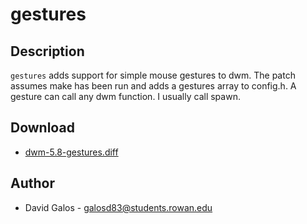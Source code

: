 gestures
========

Description
-----------
`gestures` adds support for simple mouse gestures to dwm. The patch assumes make has been run
and adds a gestures array to config.h. A gesture can call any dwm function. I usually call spawn.

Download
--------
* [dwm-5.8-gestures.diff](dwm-5.8-gestures.diff)

Author
------
* David Galos - <galosd83@students.rowan.edu>
